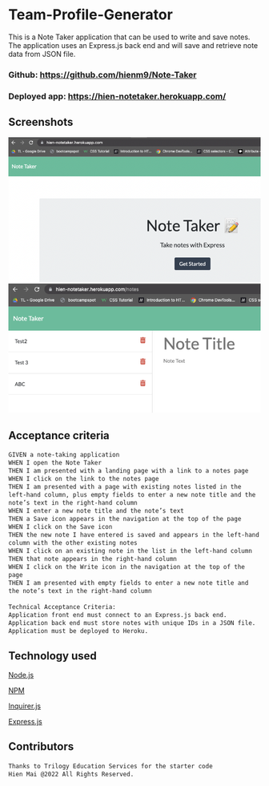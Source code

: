 # Team-Profile-Generator
This is a Note Taker application that can be used to write and save notes. The application uses an Express.js back end and will save and retrieve note data from JSON file.

### Github: https://github.com/hienm9/Note-Taker
### Deployed app: https://hien-notetaker.herokuapp.com/


## Screenshots

![](https://github.com/hienm9/Note-Taker/blob/main/assets/images/NoteTaker-Heroku.png)
![](https://github.com/hienm9/Note-Taker/blob/main/assets/images/NoteTaker1-Heroku.png)



## Acceptance criteria

```
GIVEN a note-taking application
WHEN I open the Note Taker
THEN I am presented with a landing page with a link to a notes page
WHEN I click on the link to the notes page
THEN I am presented with a page with existing notes listed in the left-hand column, plus empty fields to enter a new note title and the note’s text in the right-hand column
WHEN I enter a new note title and the note’s text
THEN a Save icon appears in the navigation at the top of the page
WHEN I click on the Save icon
THEN the new note I have entered is saved and appears in the left-hand column with the other existing notes
WHEN I click on an existing note in the list in the left-hand column
THEN that note appears in the right-hand column
WHEN I click on the Write icon in the navigation at the top of the page
THEN I am presented with empty fields to enter a new note title and the note’s text in the right-hand column

Technical Acceptance Criteria:
Application front end must connect to an Express.js back end.
Application back end must store notes with unique IDs in a JSON file.
Application must be deployed to Heroku.
```


## Technology used
<p><a href="https://nodejs.org/">Node.js</a></p>
<p><a href="https://www.npmjs.com/">NPM</a></p>
<p><a href="https://www.npmjs.com/package/inquirer">Inquirer.js</a></p>
<p><a href="https://expressjs.com/">Express.js</a></p>



## Contributors
```
Thanks to Trilogy Education Services for the starter code
Hien Mai @2022 All Rights Reserved.
```